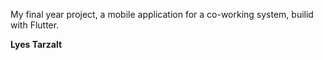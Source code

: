 My final year project, a mobile application for a co-working system, builid with Flutter.




**Lyes Tarzalt**
